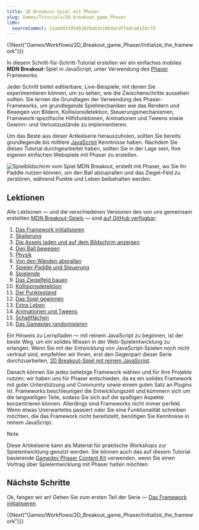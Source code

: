 ```yaml
---
title: 2D Breakout-Spiel mit Phaser
slug: Games/Tutorials/2D_breakout_game_Phaser
l10n:
  sourceCommit: 21addd31954b2629ab3e186dacdf7edca813dc7d
---
```


{{Next("Games/Workflows/2D_Breakout_game_Phaser/Initialize_the_framework")}}

In diesem Schritt-für-Schritt-Tutorial erstellen wir ein einfaches mobiles **MDN Breakout**-Spiel in JavaScript, unter Verwendung des [Phaser](https://phaser.io/) Frameworks.

Jeder Schritt bietet editierbare, Live-Beispiele, mit denen Sie experimentieren können, um zu sehen, wie die Zwischenschritte aussehen sollten. Sie lernen die Grundlagen der Verwendung des Phaser-Frameworks, um grundlegende Spielmechaniken wie das Rendern und Bewegen von Bildern, Kollisionsdetektion, Steuerungsmechanismen, Framework-spezifische Hilfsfunktionen, Animationen und Tweens sowie Gewinn- und Verlustzustände zu implementieren.

Um das Beste aus dieser Artikelserie herauszuholen, sollten Sie bereits grundlegende bis mittlere [JavaScript](/de/docs/Learn_web_development/Getting_started/Your_first_website/Adding_interactivity) Kenntnisse haben. Nachdem Sie dieses Tutorial durchgearbeitet haben, sollten Sie in der Lage sein, Ihre eigenen einfachen Webspiele mit Phaser zu erstellen.

![Spielbildschirm vom Spiel MDN Breakout, erstellt mit Phaser, wo Sie Ihr Paddle nutzen können, um den Ball abzuprallen und das Ziegel-Feld zu zerstören, während Punkte und Leben beibehalten werden.](mdn-breakout-phaser.png)

## Lektionen

Alle Lektionen — und die verschiedenen Versionen des von uns gemeinsam erstellten [MDN Breakout-Spiels](https://end3r.github.io/Gamedev-Phaser-Content-Kit/demos/lesson16.html) — sind [auf GitHub verfügbar](https://end3r.github.io/Gamedev-Phaser-Content-Kit/demos/):

1. [Das Framework initialisieren](/de/docs/Games/Tutorials/2D_breakout_game_Phaser/Initialize_the_framework)
2. [Skalierung](/de/docs/Games/Tutorials/2D_breakout_game_Phaser/Scaling)
3. [Die Assets laden und auf dem Bildschirm anzeigen](/de/docs/Games/Tutorials/2D_breakout_game_Phaser/Load_the_assets_and_print_them_on_screen)
4. [Den Ball bewegen](/de/docs/Games/Tutorials/2D_breakout_game_Phaser/Move_the_ball)
5. [Physik](/de/docs/Games/Tutorials/2D_breakout_game_Phaser/Physics)
6. [Von den Wänden abprallen](/de/docs/Games/Tutorials/2D_breakout_game_Phaser/Bounce_off_the_walls)
7. [Spieler-Paddle und Steuerung](/de/docs/Games/Tutorials/2D_breakout_game_Phaser/Player_paddle_and_controls)
8. [Spielende](/de/docs/Games/Tutorials/2D_breakout_game_Phaser/Game_over)
9. [Das Ziegelfeld bauen](/de/docs/Games/Tutorials/2D_breakout_game_Phaser/Build_the_brick_field)
10. [Kollisionsdetektion](/de/docs/Games/Tutorials/2D_breakout_game_Phaser/Collision_detection)
11. [Der Punktestand](/de/docs/Games/Tutorials/2D_breakout_game_Phaser/The_score)
12. [Das Spiel gewinnen](/de/docs/Games/Tutorials/2D_breakout_game_Phaser/Win_the_game)
13. [Extra Leben](/de/docs/Games/Tutorials/2D_breakout_game_Phaser/Extra_lives)
14. [Animationen und Tweens](/de/docs/Games/Tutorials/2D_breakout_game_Phaser/Animations_and_tweens)
15. [Schaltflächen](/de/docs/Games/Tutorials/2D_breakout_game_Phaser/Buttons)
16. [Das Gameplay randomisieren](/de/docs/Games/Tutorials/2D_breakout_game_Phaser/Randomizing_gameplay)

Ein Hinweis zu Lernpfaden — mit reinem JavaScript zu beginnen, ist der beste Weg, um ein solides Wissen in der Web-Spielentwicklung zu erlangen. Wenn Sie mit der Entwicklung von JavaScript-Spielen noch nicht vertraut sind, empfehlen wir Ihnen, erst den Gegenpart dieser Serie durchzuarbeiten, [2D Breakout-Spiel mit reinem JavaScript](/de/docs/Games/Tutorials/2D_Breakout_game_pure_JavaScript).

Danach können Sie jedes beliebige Framework wählen und für Ihre Projekte nutzen; wir haben uns für Phaser entschieden, da es ein solides Framework mit guter Unterstützung und Community sowie einem guten Satz an Plugins ist. Frameworks beschleunigen die Entwicklungszeit und kümmern sich um die langweiligen Teile, sodass Sie sich auf die spaßigen Aspekte konzentrieren können. Allerdings sind Frameworks nicht immer perfekt. Wenn etwas Unerwartetes passiert oder Sie eine Funktionalität schreiben möchten, die das Framework nicht bereitstellt, benötigen Sie Kenntnisse in reinem JavaScript.

> [!NOTE]
> Diese Artikelserie kann als Material für praktische Workshops zur Spielentwicklung genutzt werden. Sie können auch das auf diesem Tutorial basierende [Gamedev Phaser Content Kit](https://github.com/end3r/Gamedev-Phaser-Content-Kit) verwenden, wenn Sie einen Vortrag über Spielentwicklung mit Phaser halten möchten.

## Nächste Schritte

Ok, fangen wir an! Gehen Sie zum ersten Teil der Serie — [Das Framework initialisieren](/de/docs/Games/Tutorials/2D_breakout_game_Phaser/Initialize_the_framework).

{{Next("Games/Workflows/2D_Breakout_game_Phaser/Initialize_the_framework")}}
